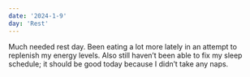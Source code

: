 ```yaml
---
date: '2024-1-9'
day: 'Rest'
---
```


Much needed rest day. Been eating a lot more lately in an attempt to replenish my energy levels. Also still haven’t been able to fix my sleep schedule; it should be good today because I didn’t take any naps.